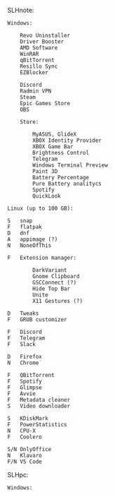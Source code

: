 SLHnote:
    
    Windows:

        Revo Uninstaller
        Driver Booster
        AMD Software
        WinRAR
        qBitTorrent
        Resillo Sync
        EZBlocker
        
        Discord
        Radmin VPN
        Steam
        Epic Games Store
        OBS
        
        Store:
        
            MyASUS, GlideX
            XBOX Identity Provider
            XBOX Game Bar
            Brightness Control
            Telegram
            Windows Terminal Preview
            Paint 3D
            Battery Percentage
            Pure Battery analitycs
            Spotify
            QuickLook

    Linux (up to 100 GB):

    S   snap
    F   flatpak    
    D   dnf
    A   appimage (?)
    N   NoneOfThis

    F   Extension manager:

            DarkVariant
            Gnome Clipboard
            GSCConnect (?)
            Hide Top Bar
            Unite
            X11 Gestures (?)

    D   Tweaks
    F   GRUB customizer

    F   Discord
    F   Telegram
    F   Slack

    D   Firefox
    N   Chrome

    F   QBitTorrent
    F   Spotify
    F   Glimpse
    F   Avvie
    F   Metadata cleaner
    S   Video downloader

    S   KDiskMark
    F   PowerStatistics
    N   CPU-X
    F   Coolero

    S/N OnlyOffice
    N   Klavaro
    F/N VS Code

SLHpc:

    Windows:
    
